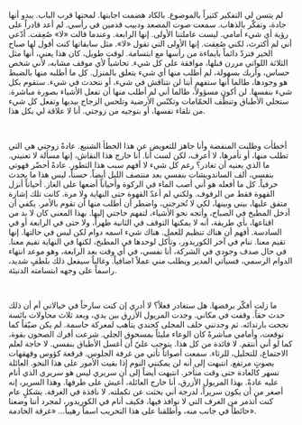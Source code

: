 لم يتسن لي التفكير كثيراً بالموضوع. بالكاد هضمت اجابتها. لمحتها قرب الباب. يبدو أنها جادة، وتفكّر بالذهاب. سمعت صوت المصعد ودبيب قدمين في رأسي. لم أعد قادراً على رؤية أي شيء أمامي. ليست عاملتنا الأولى. إنها الرابعة. وعندما قالت «لا» صُعِقت. أدّعي أني لم أكترث، لكني صُعِقت. إنها الأولى التي تقول «لا». مثل سابقاتها كنت أقول لها صباح الخير فتردّ دائماً بايماءة من رأسها مع ابتسامة. لوقت طويل، كان هذا يعني، أنها مثل الثلاثة اللواتي مررن قبلها، موافقة على كل شيء. تحاشياً لأي موقف مشابه، لأني شخص حساس، وأربك بسهولة، لم أطلب منها أي شيء يتعلق بالمنزل. كل ما أطلبه منها بالضبط هو وجودها، طالما أنها ستفهم أننا لن نتناقش في شيء، أو نتحدث في شيء. ستقوم بكل شيء بنفسها. لن أكون مسؤولاً، طالما أني لم أطلب منها أن تفعل الأشياء بصورة مباشرة. ستجلي الأطباق وتنظّف الحمّامات وتكنّس الأرضية وتلحس الزجاج بيديها وتفعل كل شيء من تلقاء نفسها، أو بتوجيه من زوجتي. أنا لا علاقة لي بكل هذا.

<br />

أخطأت وطلبت المنفضة وأنا جاهز للتعويض عن هذا الخطأ الشنيع. عادةً زوجتي هي التي تطلب منها، أو تأمرها، لا أعرف، لكن لست أنا. أنا خارج هذا النقاش، إنها مسألة لا تعنيني. ما الذي يعنيه أن تغادر؟ رغم كل شيء لا أفهم سبب هذا التطور. عادةً أحضّر قهوتي بنفسي، ألف الساندويشات بنفسي بعد منتصف الليل أيضاً. حسناً، ليس هذا ما يحدث حرفياً. كل ما أفعله هو أني أصب الماء في الركوة وأحياناً أضعها على الغاز. أحياناً أنزل القهوة فقط من الرفوف. ولكني لم أعدّ القهوة حتى النهاية ولا مرة. كانت تلك إشارة متفق عليها، بيني وبينها، لكي لا تُحرجني، واضطر أن أطلب منها أن تقوم بالأمر. يكفي أن أدخل المطبخ في الصباح، وأتجه نحو الأشياء، لتفهم حاجتي إليها. بهذا المعنى كان لا بد من اقناعها، بأي طريقة، أنه لا يمكنها التوقف في الثانية ظهراً، ولا حتى في الرابعة أو في السادسة. أفهم أن هناك تنظيم للعمل. هناك شيء اسمه دوام لكن ليس في حالتها. إنها تقيم معنا. تنام في آخر الكوريدور، وتأكل لوحدها في المطبخ، لكنها في النهاية تقيم معنا. في حال صدف وجودي في الشركة، أنا نفسي، في أي وقت بعد الرابعة، وهو موعد انتهاء الدوام الرسمي، فسيأتي المدير ويطلب مني عملاً اضافياً. وغالباً سيفعل ذلك بلطفٍ شديد، راسماً على وجهه ابتسامته الدنيئة.

<br />

ما زلت أفكّر برفضها. هل ستغادر فعلاً؟ لا أدري إن كنت سارحاً في خيالاتي أم أن ذلك حدث حقاً. وقفت في مكاني. وجدت المريول الأزرق بين يدي، وبعد ثلاث محاولات بائسة نجحت بارتدائه. ثم وجدتني خلف المجلى كجندي يتأهب لمعركة حاسمة. لم يكن ضيّقاً كما توقعت، وأمامي مباشرةً كان الوعاء مليئاً بمسحوق الجلي. شرعت أفرك الصحون بقوة، كما لو أني أنتقم. لا فائدة من كل هذا. يتوجب عليّ أن أغسل الأطباق بنفسي. لا حاجة لعلم الاجتماع، للتحليل، للرثاء. سمعت أصواتاً تأتي من غرفة الجلوس. قرقعة كؤوس وقهقهات بصوتٍ مرتفع. انتبهت إلى أنه لن يمكنني النوم إذا بقيت الأمور على هذا النحو. العائلة تسهر كالعادة حتى وقت متأخر. انتبهت أيضاً إلى أن سريري ليس هو سريري الذي أنام عليه عادةً. بهذا المريول الأزرق، أنا خارج العائلة، أعيش على طرفها. وهذا السرير، إنه أصغر من أن يكون سريراً، لدرجة أني بحثت عن تكملته. لا نافذة في الغرفة. بشكلٍ عام كنت أتذمر من الغرف التي لا نوافذ فيها، فكيف أنام في الكوريدور، لمجرد أننا وضعنا حائطاً في جانب منه، وأطلقنا على هذا التخريب اسماً رهيباً... «غرفة الخادمة».
